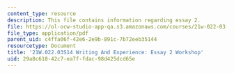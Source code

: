 ```yaml
---
content_type: resource
description: This file contains information regarding essay 2.
file: https://ol-ocw-studio-app-qa.s3.amazonaws.com/courses/21w-022-03-writing-and-experience-reading-and-writing-autobiography-spring-2014/29a8c61842c7ea7ffdac98d425dcd65e_MIT21W_022_03S14_Essay2.pdf
file_type: application/pdf
parent_uid: c4ffa06f-42e6-2e9b-891c-7b72eeb35144
resourcetype: Document
title: '21W.022.03S14 Writing And Experience: Essay 2 Workshop'
uid: 29a8c618-42c7-ea7f-fdac-98d425dcd65e
---
```

